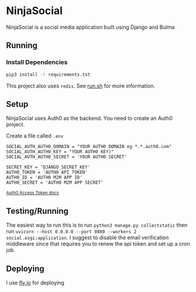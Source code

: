 # NinjaSocial

NinjaSocial is a social media application built using Django and Bulma
## Running
### Install Dependencies
```bash
pip3 install -r requirements.txt
```
This project also uses `redis`. See [run.sh](run.sh) for more information.
## Setup
NinjaSocial uses Auth0 as the backend. You need to create an Auth0 project.

Create a file called `.env`
```.env
SOCIAL_AUTH_AUTH0_DOMAIN = "YOUR AUTH0 DOMAIN eg *.*.auth0.com"
SOCIAL_AUTH_AUTH0_KEY = "YOUR AUTH0 KEY)"
SOCIAL_AUTH_AUTH0_SECRET = 'YOUR AUTH0 SECRET'

SECRET_KEY = 'DJANGO_SECRET_KEY'
AUTH0_TOKEN = 'AUTH0 API TOKEN'
AUTH0_ID = 'AUTH0 M2M APP ID'
AUTH0_SECRET = 'AUTH0 M2M APP SECRET'
```
<sub>[Auth0 Access Token docs](https://auth0.com/docs/secure/tokens/access-tokens/get-access-tokens)</sub>

## Testing/Running
The easiest way to run this is to run `python3 manage.py collectstatic` then run `uvicorn --host 0.0.0.0 --port 8080 --workers 2 social.asgi:application`. I suggest to disable the email verification middleware since that requires you to renew the api token and set up a cron job.

## Deploying
I use [fly.io](https://fly.io) for deploying